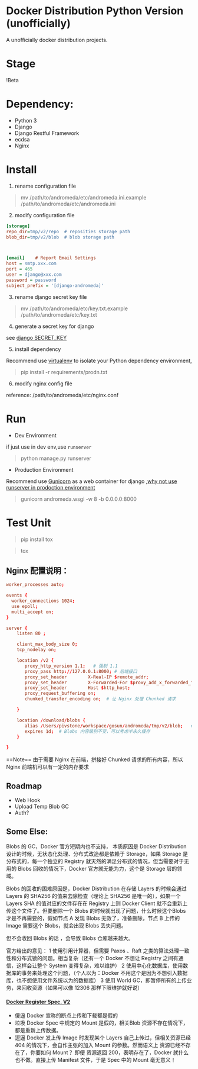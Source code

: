 
# Docker Distribution Python Version (unofficially) 

A unofficially docker distribution projects.

# Stage
!Beta

# Dependency:
* Python 3
* Django
* Django Restful Framework
* ecdsa
* Nginx


# Install

1. rename configuration file
 
> mv /path/to/andromeda/etc/andromeda.ini.example /path/to/andromeda/etc/andromeda.ini
 
 
2. modify configuration file

```ini
[storage]
repo_dir=tmp/v2/repo  # reposities storage path
blob_dir=tmp/v2/blob  # blob storage path



[email]    # Report Email Settings
host = smtp.xxx.com
port = 465
user = django@xxx.com
password = password
subject_prefix = '[django-andromeda]'
```

3. rename django secret key file

> mv /path/to/andromeda/etc/key.txt.example /path/to/andromeda/etc/key.txt
 
4. generate a secret key for django

see [django SECRET_KEY](https://docs.djangoproject.com/en/1.10/ref/settings/#std:setting-SECRET_KEY)

5. install dependency

Recommend use [virtualenv](https://pypi.python.org/pypi/virtualenv) to isolate your Python dependency environment,

> pip install -r requirements/prodn.txt

6. modify nginx config file

reference: /path/to/andromeda/etc/nginx.conf


# Run

* Dev Environment 

if just use in dev env,use `runserver`

> python manage.py runserver 

* Production Environment

Recommend use [Gunicorn](http://gunicorn.org) as a web container for django ,[why not use runserver in prodoction environment](https://docs.djangoproject.com/en/1.10/ref/django-admin/#runserver)

> gunicorn andromeda.wsgi -w 8 -b 0.0.0.0:8000
 

# Test Unit

> pip install tox

> tox

## Nginx 配置说明：

```conf
worker_processes auto;

events {
  worker_connections 1024;
  use epoll;
  multi_accept on;
}

server {
    listen 80 ;

    client_max_body_size 0;
    tcp_nodelay on;

    location /v2 {
       proxy_http_version 1.1;   # 强制 1.1
       proxy_pass http://127.0.0.1:8000; # 后端接口
       proxy_set_header        X-Real-IP $remote_addr;
       proxy_set_header        X-Forwarded-For $proxy_add_x_forwarded_for;
       proxy_set_header        Host $http_host;
       proxy_request_buffering on;
       chunked_transfer_encoding on;  # 让 Nginx 处理 Chunked 请求

    }

    location /download/blobs {
       alias /Users/pivstone/workspace/gosun/andromeda/tmp/v2/blob;   # Blobs 文件地址
       expires 1d;  # Blobs 内容级别不变，可以考虑半永久缓存
    }

}
```

==Note== 由于需要 Nginx 在前端，拼接好 Chunked 请求的所有内容，所以Nginx 前端机可以有一定的内存要求


## Roadmap
* Web Hook
* Upload Temp Blob GC
* Auth?

## Some Else:

Blobs 的 GC，Docker 官方短期内也不支持， 本质原因是 Docker Distribution 设计的时候，无状态化处理、分布式改造都是依赖于 Storage，如果 Storage 是分布式的，每一个独立的 Registry 就天然的满足分布式的情况，但当需要对于无用的 Blobs 回收的情况下，Docker 官方就无能为力，这个是 Storage 层的领域。

Blobs 的回收的困难原因是，Docker Distribution 在存储 Layers 的时候会通过 Layers 的 SHA256 的值来去除检查（理论上 SHA256 是唯一的），如果一个 Layers SHA 的值对应的文件存在在 Registry 上则 Docker Client 就不会重新上传这个文件了。但要删除一个 Blobs 的时候就出现了问题，什么时候这个Blobs 才是不再需要的，假如节点 A 发现 Blobs 无效了，准备删除，节点 B 上传的 Image 需要这个 Blobs，就会出现 Blobs 丢失问题。

但不会收回 Blobs 的话 ，会导致 Blobs 仓库越来越大。

官方给出的意见：
1 使用引用计算器，但需要 Paxos 、Raft 之类的算法处理一致性和分布式锁的问题。相当复杂（还有一个 Docker 不想让 Registry 之间有通信，这样会让整个 System 变得复杂，难以维护）
2 使用中心化数据库，使用数据库的事务来处理这个问题，（个人以为：Docker 不用这个是因为不想引入数据库，也不想使用文件系统以为的数据库）
3 使用 World GC，即暂停所有的上传业务，来回收资源（如果可以像 12306 那样下限维护就好说）



#### [Docker Register Spec. V2](https://github.com/docker/distribution/tree/master/docs/spec)	

* 傻逼 Docker 宣称的断点上传和下载都是假的
* 垃圾 Docker Spec 中规定的 Mount 是假的，相关Blob 资源不存在情况下，都是重新上传数据。
* 逗逼 Docker 发上传 Image 时发现某个 Layers 自己上传过，但相关资源已经 404 的情况下，会自作主张的加入 Mount 的参数。然而语义上 资源已经不存在了，你要如何 Mount？
    即便 资源返回 200，表明存在了，Docker 就什么也不做。直接上传 Manifest 文件，于是 Spec 中的 Mount 毫无意义！
